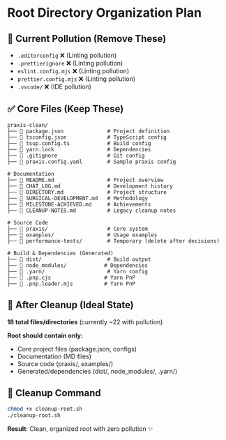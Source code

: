 # Root Directory Organization Plan

## 🧹 Current Pollution (Remove These)
- `.editorconfig` ❌ (Linting pollution)
- `.prettierignore` ❌ (Linting pollution)  
- `eslint.config.mjs` ❌ (Linting pollution)
- `prettier.config.mjs` ❌ (Linting pollution)
- `.vscode/` ❌ (IDE pollution)

## ✅ Core Files (Keep These)
```
praxis-clean/
├── 📄 package.json              # Project definition
├── 📄 tsconfig.json             # TypeScript config
├── 📄 tsup.config.ts            # Build config
├── 📄 yarn.lock                 # Dependencies
├── 📄 .gitignore                # Git config
├── 📄 praxis.config.yaml        # Sample praxis config

# Documentation
├── 📄 README.md                 # Project overview
├── 📄 CHAT_LOG.md               # Development history
├── 📄 DIRECTORY.md              # Project structure
├── 📄 SURGICAL-DEVELOPMENT.md   # Methodology
├── 📄 MILESTONE-ACHIEVED.md     # Achievements
├── 📄 CLEANUP-NOTES.md          # Legacy cleanup notes

# Source Code  
├── 📁 praxis/                   # Core system
├── 📁 examples/                 # Usage examples
├── 📁 performance-tests/        # Temporary (delete after decisions)

# Build & Dependencies (Generated)
├── 📁 dist/                     # Build output
├── 📁 node_modules/            # Dependencies
├── 📁 .yarn/                    # Yarn config
├── 📄 .pnp.cjs                 # Yarn PnP
├── 📄 .pnp.loader.mjs          # Yarn PnP
```

## 🎯 After Cleanup (Ideal State)
**18 total files/directories** (currently ~22 with pollution)

**Root should contain only:**
- Core project files (package.json, configs)
- Documentation (MD files)
- Source code (praxis/, examples/)
- Generated/dependencies (dist/, node_modules/, .yarn/)

## 🚀 Cleanup Command
```bash
chmod +x cleanup-root.sh
./cleanup-root.sh
```

**Result**: Clean, organized root with zero pollution ✨
